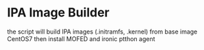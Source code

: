 # IPA Image Builder

the script will build IPA images (.initramfs, .kernel) from base image CentOS7 then install MOFED and ironic ptthon agent
